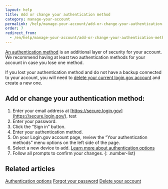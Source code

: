 ```yaml
---
layout: help
title: Add or change your authentication method
category: manage-your-account
permalink: /help/manage-your-account/add-or-change-your-authentication-method/
order: 7
redirect_from:
  - /en/help/manage-your-account/add-or-change-your-authentication-method/
---
```

[An authentication method](https://login.gov/help/get-started/authentication-options/) is an additional layer of security for your account. We recommend having at least two authentication methods for your account in case you lose one method.

If you lost your authentication method and do not have a backup connected to your account, you will need to [delete your current login.gov account](https://login.gov/help/manage-your-account/delete-your-account/) and create a new one.

## Add or change your authentication method:

1. Enter your email address at [https://secure.login.gov](https://secure.login.gov/). test
2. Enter your password.
3. Click the “Sign in” button.
4. Enter your authentication method.
5. On your Login.gov account page, review the “Your authentication methods” menu options on the left side of the page.
6. Select a new device to add. [Learn more about authentication options](https://login.gov/help/get-started/authentication-options/)
7. Follow all prompts to confirm your changes.
{: .number-list}

## Related articles 
[Authentication options](https://login.gov/help/get-started/authentication-options/)
[Forgot your password](https://login.gov/help/trouble-signing-in/forgot-your-password/)
[Delete your account](https://login.gov/help/manage-your-account/delete-your-account/)